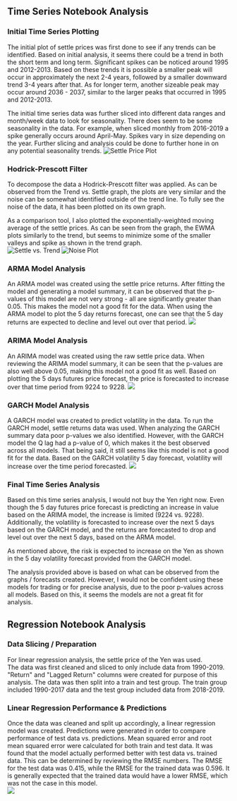 ## Time Series Notebook Analysis

### Initial Time Series Plotting
The initial plot of settle prices was first done to see if 
any trends can be identified.  Based on initial analysis, it seems there
could be a trend in both the short term and long term.  Significant 
spikes can be noticed around 1995 and 2012-2013.  Based on these trends
it is possible a smaller peak will occur in approximately the next 
2-4 years, followed by a smaller downward trend 3-4 years after that. 
As for longer term, another sizeable peak may occur around 2036 - 2037, 
similar to the larger peaks that occurred in 1995 and 2012-2013. 

The initial time series data was further sliced into 
different data ranges and month/week data to look for seasonality. There
does seem to be some seasonality in the data.  For example, when sliced
monthly from 2016-2019 a spike generally occurs around April-May.  Spikes
vary in size depending on the year.  Further slicing and analysis could be
done to further hone in on any potential seasonality trends. 
![Settle Price Plot](time_series.PNG)

### Hodrick-Prescott Filter
To decompose the data a Hodrick-Prescott filter was applied.  As can be
observed from the Trend vs. Settle graph, the plots are very similar and 
the noise can be somewhat identified outside of the trend line.  To fully
see the noise of the data, it has been plotted on its own graph. 

As a comparison tool, I also plotted the exponentially-weighted moving 
average of the settle prices.  As can be seen from the graph, the EWMA 
plots similarly to the trend, but seems to minimize some of the smaller
valleys and spike as shown in the trend graph.  
![Settle vs. Trend](settle_trend.PNG)
![Noise Plot](noise.PNG)

### ARMA Model Analysis
An ARMA model was created using the settle price returns.  After fitting 
the model and generating a model summary, it can be observed that the 
p-values of this model are not very strong - all are significantly 
greater than 0.05.  This makes the model not a good fit for the data.  When using the ARMA model to plot the 5 day returns forecast, one can see
that the 5 day returns are expected to decline and level out over that period. 
![](5_day_returns.PNG)

### ARIMA Model Analysis 
An ARIMA model was created using the raw settle price data.  When reviewing
the ARIMA model summary, it can be seen that the p-values are also well 
above 0.05, making this model not a good fit as well.  Based on plotting
the 5 days futures price forecast, the price is forecasted to increase
over that time period from 9224 to 9228. 
![](5_day_price.PNG)

### GARCH Model Analysis 
A GARCH model was created to predict volatility in the data.  To run the 
GARCH model, settle returns data was used.  When analyzing the GARCH summary
data poor p-values we also identified.  However, with the GARCH model the Q lag
had a p-value of 0, which makes it the best observed across all models.  That being said, it still seems like this model is not a good fit for the
data.  Based on the GARCH volatility 5 day forecast, volatility will
increase over the time period forecasted. 
![](5_day_volatility.PNG)

### Final Time Series Analysis
Based on this time series analysis, I would not buy the Yen right now. Even though the 5 day futures price forecast is predicting an increase in value based on the ARIMA model, the increase is limited (9224 vs. 9228).  Additionally, the volatility is forecasted to increase over the next 5 days based on the GARCH model, and the returns are forecasted to drop and level out over the next 5 days, based on the ARMA model.  

As mentioned above, the risk is expected to increase on the Yen as shown in the 5 day volatility forecast provided from the GARCH model. 

The analysis provided above is based on what can be observed from the graphs / forecasts created.  However, I would not be confident using these models for trading or for precise analysis, due to the poor p-values across all models.  Based on this, it seems the models are not a great fit for analysis.

## Regression Notebook Analysis

### Data Slicing / Preparation

For linear regression analysis, the settle price of the Yen was used.  
The data was first cleaned and sliced to only include data from 1990-2019. 
"Return" and "Lagged Return" columns were created for purpose of this 
analysis.  The data was then split into a train and test group.  The train
group included 1990-2017 data and the test group included data from 2018-2019.

### Linear Regression Performance & Predictions 
Once the data was cleaned and split up accordingly, a linear regression
model was created.  Predictions were generated in order to compare performance 
of test data vs. predictions.  Mean squared error and root mean squared error were calculated for 
both train and test data.  It was found that the model actually performed 
better with test data vs. trained data.  This can be determined by reviewing 
the RMSE numbers.  The RMSE for the test data was 0.415, while the RMSE for
the trained data was 0.596.  It is generally expected that the trained data
would have a lower RMSE, which was not the case in this model.  
![](return_vs_predicted.PNG)
